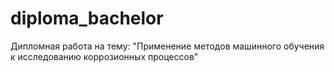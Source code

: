 # diploma_bachelor
Дипломная работа на тему: "Применение методов машинного обучения к исследованию коррозионных процессов"
